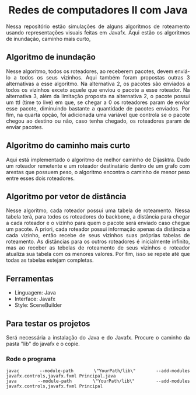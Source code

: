 <div align="center">
  <h1 align="center">Redes de computadores II com Java</h1>
</div>

<div align="justify">
Nessa repositório estão simulações de alguns algoritmos de roteamento usando representações visuais feitas em Javafx. Aqui estão os algoritmos de inundação, caminho mais curto, 
</div>

## Algoritmo de inundação
<div align="justify">
Nesse algoritmo, todos os roteadores, ao receberem pacotes, devem enviá-lo a todos os seus vizinhos. Aqui também foram propostas outras 3 alternativas a esse algoritmo. Na alternativa 2, os pacotes são enviados a todos os vizinhos exceto aquele que enviou o pacote a esse roteador. Na alternativa 3, além da limitação proposta na alternativa 2, o pacote possui um ttl (time to live) em que, se chegar a 0 os roteadores param de enviar esse pacote, diminuindo bastante a quantidade de pacotes enviados. Por fim, na quarta opção, foi adicionada uma variável que controla se o pacote chegou ao destino ou não, caso tenha chegado, os roteadores param de enviar pacotes.
</div>

## Algoritmo do caminho mais curto
<div align="justify">
Aqui está implementado o algoritmo de melhor caminho de Dijasktra. Dado um roteador remetente e um roteador destinatário dentro de um grafo com arestas que possuem peso, o algoritmo encontra o caminho de menor peso entre esses dois roteadores.
</div>

## Algoritmo por vetor de distância
<div align="justify">
Nesse algoritmo, cada roteador possui uma tabela de roteamento. Nessa tabela terá, para todos os roteadores do backbone, a distância para chegar a cada roteador e o vizinho para quem o pacote será enviado caso chegue um pacote. A priori, cada roteador possui informação apenas da distância a cada vizinho, então recebe de seus vizinhos suas próprias tabelas de roteamento. As distâncias para os outros roteadores é inicialmente infinito, mas ao receber as tebelas de roteamento de seus vizinhos o roteador atualiza sua tabela com os menores valores. Por fim, isso se repete até que todas as tabelas estejam completas.
</div>

## Ferramentas
- Linguagem: Java
- Interface: Javafx
- Style: SceneBuilder

## Para testar os projetos
<div align="justify">
Será necessária a instalação do Java e do Javafx. Procure o caminho da pasta "lib" do javafx e o copie. 

### Rode o programa
```shell
javac --module-path \"YourPath/lib\" --add-modules javafx.controls,javafx.fxml Principal.java
java --module-path \"YourPath/lib\" --add-modules javafx.controls,javafx.fxml Principal
```
</div>
